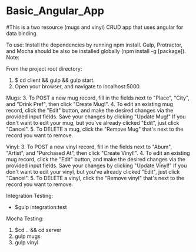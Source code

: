 # Basic_Angular_App

#This is a two resource (mugs and vinyl) CRUD app that uses angular for data binding.

To use: <Enter>
Install the dependencies by running npm install. Gulp, Protractor, and Mocha should be also be installed globally (npm install -g [package]). Note: <Enter>

From the project root directory: <Enter>
1. $ cd client && gulp && gulp start. <Enter>
2. Open your browser, and navigate to localhost:5000. <Enter>

Mugs: <Enter>
3. To POST a new mug record, fill in the fields next to "Place", "City", and "Drink Pref", then click "Create Mug!". <Enter>
4. To edit an existing mug record, click the "Edit" button, and make the desired changes via the provided input fields. Save your changes by clicking "Update Mug!" If you don't want to edit your mug, but you've already clicked "Edit", just click "Cancel". <Enter>
5. To DELETE a mug, click the "Remove Mug" that's next to the record you want to remove. <Enter>

Vinyl: <Enter> <Enter>
3. To POST a new vinyl record, fill in the fields next to "Abum", "Artist", and "Purchased At", then click "Create Vinyl!". <Enter>
4. To edit an existing mug record, click the "Edit" button, and make the desired changes via the provided input fields. Save your changes by clicking "Update Vinyl!" If you don't want to edit your vinyl, but you've already clicked "Edit", just click "Cancel". <Enter>
5. To DELETE a vinyl, click the "Remove vinyl" that's next to the record you want to remove. <Enter>

Integration Testing: <Enter>
* $gulp integration:test <Enter>

Mocha Testing: <Enter>
1. $cd .. && cd server <Enter>
2. gulp mugs <Enter>
3. gulp vinyl <Enter>
